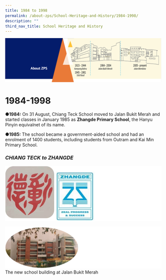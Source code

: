 ```yaml
---
title: 1984 to 1998
permalink: /about-zps/School-Heritage-and-History/1984-1998/
description: ""
third_nav_title: School Heritage and History
---
```

![](/images/AboutUs.png)

1984-1998
========

<b>●1984:</b> On 31 August, Chiang Teck School moved to Jalan Bukit Merah and started classes in January 1985 as <b>Zhangde Primary School</b>, the Hanyu Pinyin equivalnet of its name. 

<b>●1985:</b> The school became a government-aided school and had an enrolment of 1400 students, including students from Outram and Kai Min Primary School.

### <i>CHIANG TECK to ZHANGDE</i>

![](/images/1984-1.png)

![](/images/1984-2.png)
The new school building at Jalan Bukit Merah
